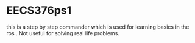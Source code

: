 # EECS376ps1
this is a step by step commander which is used for learning basics in the ros . Not useful for solving real life problems. 



